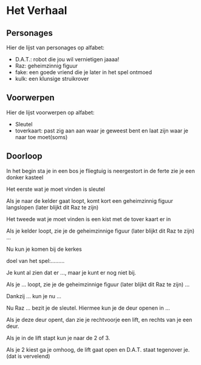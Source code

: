 # Het Verhaal

## Personages

Hier de lijst van personages op alfabet: 
 * D.A.T.: robot die jou wil vernietigen jaaaa!
 * Raz: geheimzinnig figuur
 * fake: een goede vriend die je later in het spel ontmoed 
 * kulk: een klunsige struikrover

## Voorwerpen

Hier de lijst voorwerpen op alfabet:

 * Sleutel
 * toverkaart: past zig aan aan waar je geweest bent en laat zijn waar je naar toe moet(soms)
## Doorloop

In het begin sta je in een bos je fliegtuig is neergestort in de ferte zie je een donker kasteel 


Het eerste wat je moet vinden is sleutel


Als je naar de kelder gaat loopt, komt kort een geheimzinnig figuur langslopen (later blijkt
dit Raz te zijn)

Het tweede wat je moet vinden is een kist met de tover kaart er in




Als je kelder loopt, zie je de geheimzinnige figuur (later blijkt
dit Raz te zijn) ...


Nu kun je komen bij de kerkes

doel van het spel:.........



Je kunt al zien dat er ..., maar je kunt er nog niet bij.


Als je ... loopt, zie je de geheimzinnige figuur (later blijkt
dit Raz te zijn) ...


Dankzij ... kun je nu ...


Nu Raz ... bezit je de sleutel. Hiermee kun je de deur openen in ...


Als je deze deur opent, dan zie je rechtvoorje een lift, en rechts van je een  deur.

Als je in de lift stapt kun je naar de 2 of 3.

Als je 2 kiest ga je omhoog, de lift gaat open en D.A.T. staat tegenover je.(dat is vervelend)




